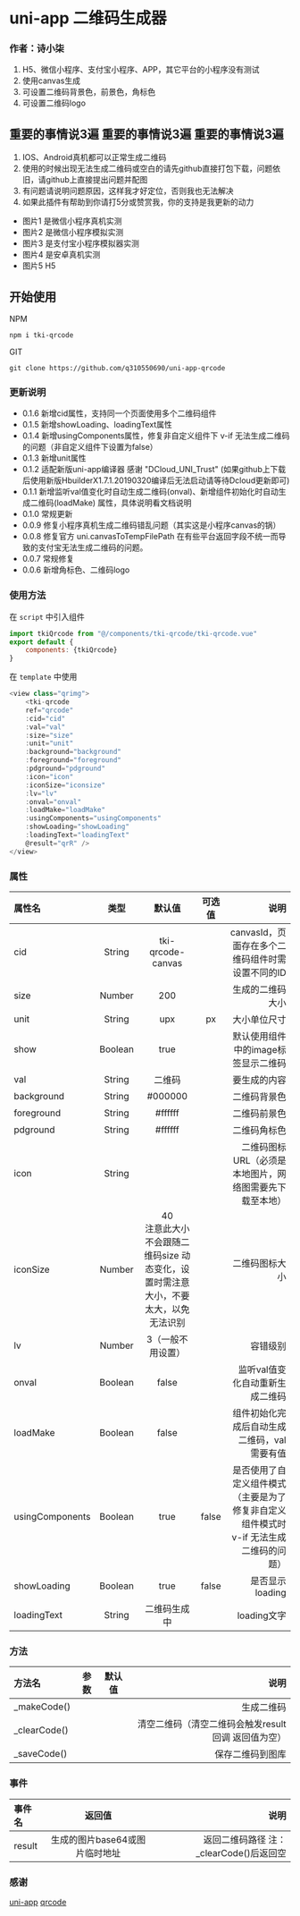 # uni-app 二维码生成器
### 作者：诗小柒

1. H5、微信小程序、支付宝小程序、APP，其它平台的小程序没有测试
2. 使用canvas生成  
3. 可设置二维码背景色，前景色，角标色  
4. 可设置二维码logo  

## 重要的事情说3遍 重要的事情说3遍 重要的事情说3遍

1. IOS、Android真机都可以正常生成二维码
2. 使用的时候出现无法生成二维码或空白的请先github直接打包下载，问题依旧，请github上直接提出问题并配图
3. 有问题请说明问题原因，这样我才好定位，否则我也无法解决
4. 如果此插件有帮助到你请打5分或赞赏我，你的支持是我更新的动力

+ 图片1 是微信小程序真机实测
+ 图片2 是微信小程序模拟实测
+ 图片3 是支付宝小程序模拟器实测
+ 图片4 是安卓真机实测
+ 图片5 H5

## 开始使用
NPM 
```
npm i tki-qrcode
```
GIT 
```
git clone https://github.com/q310550690/uni-app-qrcode
```

### 更新说明

* 0.1.6 新增cid属性，支持同一个页面使用多个二维码组件
* 0.1.5 新增showLoading、loadingText属性
* 0.1.4 新增usingComponents属性，修复非自定义组件下 v-if 无法生成二维码的问题（非自定义组件下设置为false）
* 0.1.3 新增unit属性
* 0.1.2 适配新版uni-app编译器 感谢 "DCloud_UNI_Trust" (如果github上下载后使用新版HbuilderX1.7.1.20190320编译后无法启动请等待Dcloud更新即可)
* 0.1.1 新增监听val值变化时自动生成二维码(onval)、新增组件初始化时自动生成二维码(loadMake) 属性，具体说明看文档说明
* 0.1.0 常规更新
* 0.0.9 修复小程序真机生成二维码错乱问题（其实这是小程序canvas的锅）
* 0.0.8 修复官方 uni.canvasToTempFilePath 在有些平台返回字段不统一而导致的支付宝无法生成二维码的问题。
* 0.0.7 常规修复
* 0.0.6 新增角标色、二维码logo

### 使用方法
在 `script` 中引入组件
``` javascript
import tkiQrcode from "@/components/tki-qrcode/tki-qrcode.vue"
export default {
    components: {tkiQrcode}
}
```
在 `template` 中使用
``` javascript
<view class="qrimg">
    <tki-qrcode
    ref="qrcode"
    :cid="cid"
    :val="val"
    :size="size"
    :unit="unit"
    :background="background"
    :foreground="foreground"
    :pdground="pdground"
    :icon="icon"
    :iconSize="iconsize"
    :lv="lv" 
    :onval="onval"
    :loadMake="loadMake"
    :usingComponents="usingComponents"
    :showLoading="showLoading"
    :loadingText="loadingText"
    @result="qrR" />
</view>
```
### 属性

|属性名|类型|默认值|可选值|说明|
|:-|:-:|:--:|:--:|-:|
|cid|String|tki-qrcode-canvas| |canvasId，页面存在多个二维码组件时需设置不同的ID|
|size|Number|200| |生成的二维码大小|
|unit|String|upx|px|大小单位尺寸|
|show|Boolean|true| |默认使用组件中的image标签显示二维码|
|val|String|二维码| |要生成的内容|
|background|String|#000000| |二维码背景色|
|foreground|String|#ffffff| |二维码前景色|
|pdground|String|#ffffff| |二维码角标色|
|icon|String| | |二维码图标URL（必须是本地图片，网络图需要先下载至本地）|
|iconSize|Number|40<br/>注意此大小不会跟随二维码size 动态变化，设置时需注意大小，不要太大，以免无法识别| |二维码图标大小|
|lv|Number|3（一般不用设置）| |容错级别|
|onval|Boolean|false| |监听val值变化自动重新生成二维码|
|loadMake|Boolean|false| |组件初始化完成后自动生成二维码，val需要有值|
|usingComponents|Boolean|true| false |是否使用了自定义组件模式（主要是为了修复非自定义组件模式时 v-if 无法生成二维码的问题）|
|showLoading|Boolean|true| false |是否显示loading|
|loadingText|String|二维码生成中| |loading文字|

### 方法
|方法名|参数|默认值|说明|
|:-|:-:|:--:|-:|
|_makeCode()| | |生成二维码|
|_clearCode()| | |清空二维码（清空二维码会触发result回调 返回值为空）|
|_saveCode()| | |保存二维码到图库|

### 事件
|事件名|返回值|说明|
|:-|:-:|-:|
|result|生成的图片base64或图片临时地址|返回二维码路径 注：_clearCode()后返回空|


### 感谢

[uni-app](https://uniapp.dcloud.io/ "uni-app")
[qrcode](https://github.com/aralejs/qrcode "qrcode")